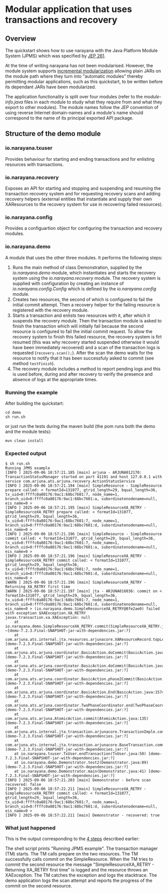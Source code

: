# Modular application that uses transactions and recovery

## Overview

The quickstart shows how to use narayana with the Java Platform Module System (JPMS) which was specified by [JEP 261](https://openjdk.org/jeps/261).

At the time of writing narayana has not been modularised. However, the module system supports [incremental modularization](https://dev.java/learn/modules/automatic-module/) allowing plain JARs on the module path where they turn into "automatic modules" thereby permitting modular applications, such as this quickstart, to be written before its dependant JARs have been modularized.

The application functionality is split over four modules (refer to the *module-info.java* files in each module to study what they require from and what they export to other modules). The module names follow the JEP convention of using reverse Internet domain-names and a module's name should correspond to the name of its principal exported API package.

## Structure of the demo module

### io.narayana.txuser

Provides behaviour for starting and ending transactions and for enlisting resources with transactions.

### io.narayana.recovery

Exposes an API for starting and stopping and suspending and resuming the transaction recovery system and for requesting recovery scans and adding recovery helpers (external entities that instantiate and supply their own XAResources to the recovery system for use in recovering failed resources).

### io.narayana.config

Provides a configuartion object for configuring the transaction and recovery modules.

### io.narayana.demo

A module that uses the other three modules. It performs the following steps:

1. Runs the main method of class Demonstration, supplied by the *io.narayana.demo* module, which instantiates and starts the recovery system using the *io.narayana.recovery* module. The recovery system is supplied with configuration by creating an instance of *io.narayana.config.Config* which is defined by the *io.narayana.config* module.
2. Creates two resources, the second of which is configured to fail the initial commit attempt. Then a recovery helper for the failing resource is registered with the recovery module.
3. Starts a transaction and enlists two resources with it, after which it suspends the recovery module. Then the transaction module is asked to finish the transaction which will initially fail because the second resource is configured to fail the initial commit request. To allow the recovery system to finish this failed resource, the recovery system is firt resumed (this was why recovery started suspended otherwise it would have been immediately recovered) and a scan of the transaction logs is requested (`recovery.scan();`). After the scan the demo waits for the resource to notify that it has been successfuly asked to commit (see method `testFinish`).
4. The recovery module includes a method to report pending logs and this is used before, during and after recovery to verify the presence and absence of logs at the appropriate times.

### Running the example

After building the quickstart:

```
cd demo
sh run.sh
```

or just run the tests during the maven build (the pom runs both the demo and the module tests):

```
mvn clean install
```

### Expected output

```
$ sh run.sh
Running JPMS example
[INFO ] 2025-09-06 18:57:21.185 [main] arjuna - ARJUNA012170: TransactionStatusManager started on port 41191 and host 127.0.0.1 with service com.arjuna.ats.arjuna.recovery.ActionStatusService
[INFO ] 2025-09-06 18:57:21.194 [main] SimpleResource - SimpleResource prepare called: < formatId=131077, gtrid_length=29, bqual_length=36, tx_uid=0:ffffc0a80176:9ac1:68bc7601:7, node_name=1, branch_uid=0:ffffc0a80176:9ac1:68bc7601:a, subordinatenodename=null, eis_name=0 >
[INFO ] 2025-09-06 18:57:21.195 [main] SimpleResourceXA_RETRY - SimpleResourceXA_RETRY prepare called: < formatId=131077, gtrid_length=29, bqual_length=36, tx_uid=0:ffffc0a80176:9ac1:68bc7601:7, node_name=1, branch_uid=0:ffffc0a80176:9ac1:68bc7601:d, subordinatenodename=null, eis_name=0 >
[INFO ] 2025-09-06 18:57:21.196 [main] SimpleResource - SimpleResource commit called: < formatId=131077, gtrid_length=29, bqual_length=36, tx_uid=0:ffffc0a80176:9ac1:68bc7601:7, node_name=1, branch_uid=0:ffffc0a80176:9ac1:68bc7601:a, subordinatenodename=null, eis_name=0 >
[INFO ] 2025-09-06 18:57:21.196 [main] SimpleResourceXA_RETRY - SimpleResourceXA_RETRY commit called: < formatId=131077, gtrid_length=29, bqual_length=36, tx_uid=0:ffffc0a80176:9ac1:68bc7601:7, node_name=1, branch_uid=0:ffffc0a80176:9ac1:68bc7601:d, subordinatenodename=null, eis_name=0 >
[WARN ] 2025-09-06 18:57:21.196 [main] SimpleResourceXA_RETRY - Returning XA_RETRY first time
[WARN ] 2025-09-06 18:57:21.197 [main] jta - ARJUNA016036: commit on < formatId=131077, gtrid_length=29, bqual_length=36, tx_uid=0:ffffc0a80176:9ac1:68bc7601:7, node_name=1, branch_uid=0:ffffc0a80176:9ac1:68bc7601:d, subordinatenodename=null, eis_name=0 > (io.narayana.demo.SimpleResourceXA_RETRY@8fe2ae0) failed with exception $XAException.XA_RETRY
javax.transaction.xa.XAException: null
	at io.narayana.demo.SimpleResourceXA_RETRY.commit(SimpleResourceXA_RETRY.java:32) ~[demo-7.2.3.Final-SNAPSHOT-jar-with-dependencies.jar:?]
	at com.arjuna.ats.internal.jta.resources.arjunacore.XAResourceRecord.topLevelCommit(XAResourceRecord.java:429) [demo-7.2.3.Final-SNAPSHOT-jar-with-dependencies.jar:?]
	at com.arjuna.ats.arjuna.coordinator.BasicAction.doCommit(BasicAction.java:3031) [demo-7.2.3.Final-SNAPSHOT-jar-with-dependencies.jar:?]
	at com.arjuna.ats.arjuna.coordinator.BasicAction.doCommit(BasicAction.java:2947) [demo-7.2.3.Final-SNAPSHOT-jar-with-dependencies.jar:?]
	at com.arjuna.ats.arjuna.coordinator.BasicAction.phase2Commit(BasicAction.java:1942) [demo-7.2.3.Final-SNAPSHOT-jar-with-dependencies.jar:?]
	at com.arjuna.ats.arjuna.coordinator.BasicAction.End(BasicAction.java:1574) [demo-7.2.3.Final-SNAPSHOT-jar-with-dependencies.jar:?]
	at com.arjuna.ats.arjuna.coordinator.TwoPhaseCoordinator.end(TwoPhaseCoordinator.java:71) [demo-7.2.3.Final-SNAPSHOT-jar-with-dependencies.jar:?]
	at com.arjuna.ats.arjuna.AtomicAction.commit(AtomicAction.java:135) [demo-7.2.3.Final-SNAPSHOT-jar-with-dependencies.jar:?]
	at com.arjuna.ats.internal.jta.transaction.arjunacore.TransactionImple.commitAndDisassociate(TransactionImple.java:1315) [demo-7.2.3.Final-SNAPSHOT-jar-with-dependencies.jar:?]
	at com.arjuna.ats.internal.jta.transaction.arjunacore.BaseTransaction.commit(BaseTransaction.java:104) [demo-7.2.3.Final-SNAPSHOT-jar-with-dependencies.jar:?]
	at io.narayana.txuser.TxUser.endTransaction(TxUser.java:50) [demo-7.2.3.Final-SNAPSHOT-jar-with-dependencies.jar:?]
	at io.narayana.demo.Demonstrator.test2(Demonstrator.java:89) [demo-7.2.3.Final-SNAPSHOT-jar-with-dependencies.jar:?]
	at io.narayana.demo.Demonstrator.main(Demonstrator.java:41) [demo-7.2.3.Final-SNAPSHOT-jar-with-dependencies.jar:?]
[INFO ] 2025-09-06 18:57:21.203 [main] Demonstrator - before scan recovered: false
[INFO ] 2025-09-06 18:57:22.211 [main] SimpleResourceXA_RETRY - SimpleResourceXA_RETRY commit called: < formatId=131077, gtrid_length=29, bqual_length=36, tx_uid=0:ffffc0a80176:9ac1:68bc7601:7, node_name=1, branch_uid=0:ffffc0a80176:9ac1:68bc7601:d, subordinatenodename=null, eis_name=0 >
[INFO ] 2025-09-06 18:57:22.211 [main] Demonstrator - recovered: true
```
### What just happened

This is the output corresponding to the [4 steps](#demo) described earlier:

The shell script prints "Running JPMS example".
The transaction manager (TM) starts.
The TM calls prepare on the two resources.
The TM successfully calls commit on the SimpleResource.
When the TM tries to commit the second resource the message "SimpleResourceXA_RETRY - Returning XA_RETRY first time" is logged and the resource throws an XAException.
The TM catches the exception and logs the stacktrace.
The demo application logs the scan attempt and reports the progress of the commit on the second resource.


